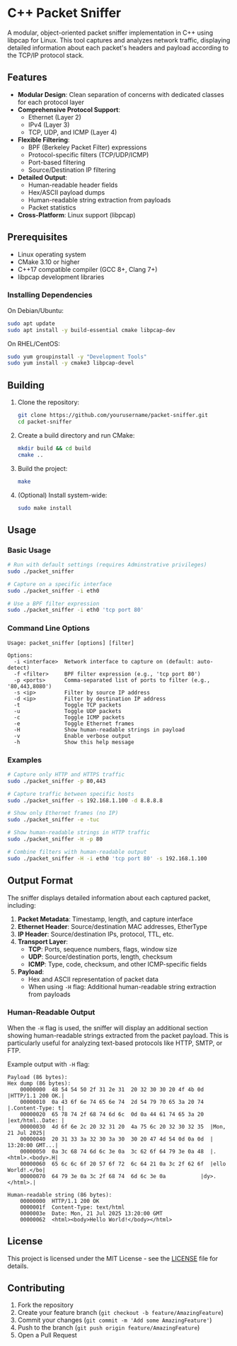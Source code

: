 # C++ Packet Sniffer

A modular, object-oriented packet sniffer implementation in C++ using libpcap for Linux. This tool captures and analyzes network traffic, displaying detailed information about each packet's headers and payload according to the TCP/IP protocol stack.

## Features

- **Modular Design**: Clean separation of concerns with dedicated classes for each protocol layer
- **Comprehensive Protocol Support**:
  - Ethernet (Layer 2)
  - IPv4 (Layer 3)
  - TCP, UDP, and ICMP (Layer 4)
- **Flexible Filtering**:
  - BPF (Berkeley Packet Filter) expressions
  - Protocol-specific filters (TCP/UDP/ICMP)
  - Port-based filtering
  - Source/Destination IP filtering
- **Detailed Output**:
  - Human-readable header fields
  - Hex/ASCII payload dumps
  - Human-readable string extraction from payloads
  - Packet statistics
- **Cross-Platform**: Linux support (libpcap)

## Prerequisites

- Linux operating system
- CMake 3.10 or higher
- C++17 compatible compiler (GCC 8+, Clang 7+)
- libpcap development libraries

### Installing Dependencies

On Debian/Ubuntu:
```bash
sudo apt update
sudo apt install -y build-essential cmake libpcap-dev
```

On RHEL/CentOS:
```bash
sudo yum groupinstall -y "Development Tools"
sudo yum install -y cmake3 libpcap-devel
```

## Building

1. Clone the repository:
   ```bash
   git clone https://github.com/yourusername/packet-sniffer.git
   cd packet-sniffer
   ```

2. Create a build directory and run CMake:
   ```bash
   mkdir build && cd build
   cmake ..
   ```

3. Build the project:
   ```bash
   make
   ```

4. (Optional) Install system-wide:
   ```bash
   sudo make install
   ```

## Usage

### Basic Usage

```bash
# Run with default settings (requires Adminstrative privileges)
sudo ./packet_sniffer

# Capture on a specific interface
sudo ./packet_sniffer -i eth0

# Use a BPF filter expression
sudo ./packet_sniffer -i eth0 'tcp port 80'
```

### Command Line Options

```
Usage: packet_sniffer [options] [filter]

Options:
  -i <interface>  Network interface to capture on (default: auto-detect)
  -f <filter>     BPF filter expression (e.g., 'tcp port 80')
  -p <ports>      Comma-separated list of ports to filter (e.g., '80,443,8080')
  -s <ip>         Filter by source IP address
  -d <ip>         Filter by destination IP address
  -t              Toggle TCP packets 
  -u              Toggle UDP packets
  -c              Toggle ICMP packets 
  -e              Toggle Ethernet frames
  -H              Show human-readable strings in payload
  -v              Enable verbose output
  -h              Show this help message
```

### Examples

```bash
# Capture only HTTP and HTTPS traffic
sudo ./packet_sniffer -p 80,443

# Capture traffic between specific hosts
sudo ./packet_sniffer -s 192.168.1.100 -d 8.8.8.8

# Show only Ethernet frames (no IP)
sudo ./packet_sniffer -e -tuc

# Show human-readable strings in HTTP traffic
sudo ./packet_sniffer -H -p 80

# Combine filters with human-readable output
sudo ./packet_sniffer -H -i eth0 'tcp port 80' -s 192.168.1.100
```

## Output Format

The sniffer displays detailed information about each captured packet, including:

1. **Packet Metadata**: Timestamp, length, and capture interface
2. **Ethernet Header**: Source/destination MAC addresses, EtherType
3. **IP Header**: Source/destination IPs, protocol, TTL, etc.
4. **Transport Layer**:
   - **TCP**: Ports, sequence numbers, flags, window size
   - **UDP**: Source/destination ports, length, checksum
   - **ICMP**: Type, code, checksum, and other ICMP-specific fields
5. **Payload**: 
   - Hex and ASCII representation of packet data
   - When using `-H` flag: Additional human-readable string extraction from payloads

### Human-Readable Output

When the `-H` flag is used, the sniffer will display an additional section showing human-readable strings extracted from the packet payload. This is particularly useful for analyzing text-based protocols like HTTP, SMTP, or FTP.

Example output with `-H` flag:
```
Payload (86 bytes):
Hex dump (86 bytes):
    00000000  48 54 54 50 2f 31 2e 31  20 32 30 30 20 4f 4b 0d  |HTTP/1.1 200 OK.|
    00000010  0a 43 6f 6e 74 65 6e 74  2d 54 79 70 65 3a 20 74  |.Content-Type: t|
    00000020  65 78 74 2f 68 74 6d 6c  0d 0a 44 61 74 65 3a 20  |ext/html..Date: |
    00000030  4d 6f 6e 2c 20 32 31 20  4a 75 6c 20 32 30 32 35  |Mon, 21 Jul 2025|
    00000040  20 31 33 3a 32 30 3a 30  30 20 47 4d 54 0d 0a 0d  | 13:20:00 GMT...|
    00000050  0a 3c 68 74 6d 6c 3e 0a  3c 62 6f 64 79 3e 0a 48  |.<html>.<body>.H|
    00000060  65 6c 6c 6f 20 57 6f 72  6c 64 21 0a 3c 2f 62 6f  |ello World!.</bo|
    00000070  64 79 3e 0a 3c 2f 68 74  6d 6c 3e 0a           |dy>.</html>.|

Human-readable string (86 bytes):
    00000000  HTTP/1.1 200 OK
    0000001f  Content-Type: text/html
    0000003e  Date: Mon, 21 Jul 2025 13:20:00 GMT
    00000062  <html><body>Hello World!</body></html>
```

## License

This project is licensed under the MIT License - see the [LICENSE](LICENSE) file for details.

## Contributing

1. Fork the repository
2. Create your feature branch (`git checkout -b feature/AmazingFeature`)
3. Commit your changes (`git commit -m 'Add some AmazingFeature'`)
4. Push to the branch (`git push origin feature/AmazingFeature`)
5. Open a Pull Request
